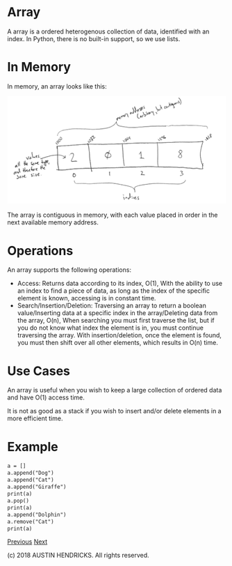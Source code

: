 # Array

A array is a ordered heterogenous collection of data, identified with an index. In Python, there is no built-in support, so we use lists.

# In Memory

In memory, an array looks like this:

![Image of an array in memory](images/array_memory.png)

The array is contiguous in memory, with each value placed in order in the next available memory address.

# Operations

An array supports the following operations:

* Access: Returns data according to its index, O(1), With the ability to use an index to find a piece of data, as long as the index of the specific element is known, accessing is in constant time.
* Search/Insertion/Deletion: Traversing an array to return a boolean value/Inserting data at a specific index in the array/Deleting data from the array, O(n), When searching you must first traverse the list, but if you do not know what index the element is in, you must continue traversing the array. With insertion/deletion, once the element is found, you must then shift over all other elements, which results in O(n) time.

# Use Cases

An array is useful when you wish to keep a large collection of ordered data and have O(1) access time.

It is not as good as a stack if you wish to insert and/or delete elements in a more efficient time.

# Example

```
a = []
a.append("Dog")
a.append("Cat")
a.append("Giraffe")
print(a)
a.pop()
print(a)
a.append("Dolphin")
a.remove("Cat")
print(a)
```

[Previous](stack.md) [Next](queue.md)

(c) 2018 AUSTIN HENDRICKS. All rights reserved.
